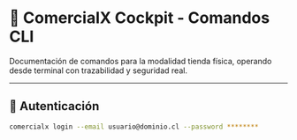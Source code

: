 # 🏪 ComercialX Cockpit - Comandos CLI

Documentación de comandos para la modalidad tienda física, operando desde terminal con trazabilidad y seguridad real.

---

## 🔐 Autenticación

```bash
comercialx login --email usuario@dominio.cl --password ********
